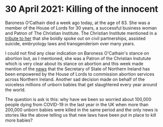 # 30 April 2021: Killing of the innocent

Baroness O’Cathain died a week ago today, at the age of 83. She was a member of the House of Lords for 30 years, a successful business woman and Patron of The Christian Institute. The Christian Institute mentioned in a [tribute to her](https://www.christian.org.uk/news/sorely-missed-institute-patron-detta-ocathain-remembered/) that she boldly spoke out on civil partnerships, assisted suicide, embryology laws and transgenderism over many years. 

I could not find any clear indication on Baroness O'Cathain's stance on abortion but, as I mentioned, she was a Patron of the Christian Instutute which is very clear about its stance on abortion and this week made mention of the [news](https://www.christian.org.uk/news/westminster-issues-ultimatum-over-ni-abortion-roll-out/) that the Secretary of State of Northern Ireland has been empowered by the House of Lords to commission abortion services across Northern Ireland. Another sad decision made on behalf of the voiceless millions of unborn babies that get slaughtered every year around the world. 

The question is ask is this: why have we been so worried about 100,000 people dying from COVID-19 in the last year in the UK when more than 200,000 unborn babies were killed in the same period and the only news is stories like the above telling us that new laws have been put in place to kill more babies?
